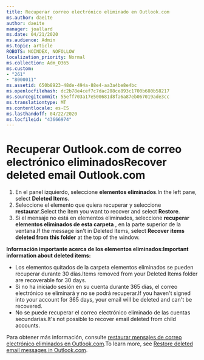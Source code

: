 ```yaml
---
title: Recuperar correo electrónico eliminado en Outlook.com
ms.author: daeite
author: daeite
manager: joallard
ms.date: 04/21/2020
ms.audience: Admin
ms.topic: article
ROBOTS: NOINDEX, NOFOLLOW
localization_priority: Normal
ms.collection: Adm_O365
ms.custom:
- "261"
- "8000011"
ms.assetid: 650b8923-48de-494a-88e4-aa3a4be8e4bc
ms.openlocfilehash: dc2b78e4cef7c7dac208ce893c1700b680b58217
ms.sourcegitcommit: 55eff703a17e500681d8fa6a87eb067019ade3cc
ms.translationtype: MT
ms.contentlocale: es-ES
ms.lasthandoff: 04/22/2020
ms.locfileid: "43666974"
---
```

# <a name="recover-deleted-email-outlookcom"></a><span data-ttu-id="e804a-102">Recuperar Outlook.com de correo electrónico eliminados</span><span class="sxs-lookup"><span data-stu-id="e804a-102">Recover deleted email Outlook.com</span></span>

1. <span data-ttu-id="e804a-103">En el panel izquierdo, seleccione **elementos eliminados**.</span><span class="sxs-lookup"><span data-stu-id="e804a-103">In the left pane, select **Deleted Items**.</span></span>
2. <span data-ttu-id="e804a-104">Seleccione el elemento que quiera recuperar y seleccione **restaurar**.</span><span class="sxs-lookup"><span data-stu-id="e804a-104">Select the item you want to recover and select **Restore**.</span></span>
3. <span data-ttu-id="e804a-105">Si el mensaje no está en elementos eliminados, seleccione **recuperar elementos eliminados de esta carpeta** , en la parte superior de la ventana.</span><span class="sxs-lookup"><span data-stu-id="e804a-105">If the message isn't in Deleted Items, select **Recover items deleted from this folder** at the top of the window.</span></span>

 <span data-ttu-id="e804a-106">**Información importante acerca de los elementos eliminados:**</span><span class="sxs-lookup"><span data-stu-id="e804a-106">**Important information about deleted items:**</span></span>
  
- <span data-ttu-id="e804a-107">Los elementos quitados de la carpeta elementos eliminados se pueden recuperar durante 30 días.</span><span class="sxs-lookup"><span data-stu-id="e804a-107">Items removed from your Deleted Items folder are recoverable for 30 days.</span></span>
- <span data-ttu-id="e804a-108">Si no ha iniciado sesión en su cuenta durante 365 días, el correo electrónico se eliminará y no se podrá recuperar.</span><span class="sxs-lookup"><span data-stu-id="e804a-108">If you haven't signed into your account for 365 days, your email will be deleted and can't be recovered.</span></span>
- <span data-ttu-id="e804a-109">No se puede recuperar el correo electrónico eliminado de las cuentas secundarias.</span><span class="sxs-lookup"><span data-stu-id="e804a-109">It's not possible to recover email deleted from child accounts.</span></span>

<span data-ttu-id="e804a-110">Para obtener más información, consulte [restaurar mensajes de correo electrónico eliminados en Outlook.com](https://support.office.com/article/cf06ab1b-ae0b-418c-a4d9-4e895f83ed50?wt.mc_id=Office_Outlook_com_Alchemy).</span><span class="sxs-lookup"><span data-stu-id="e804a-110">To learn more, see [Restore deleted email messages in Outlook.com](https://support.office.com/article/cf06ab1b-ae0b-418c-a4d9-4e895f83ed50?wt.mc_id=Office_Outlook_com_Alchemy).</span></span>